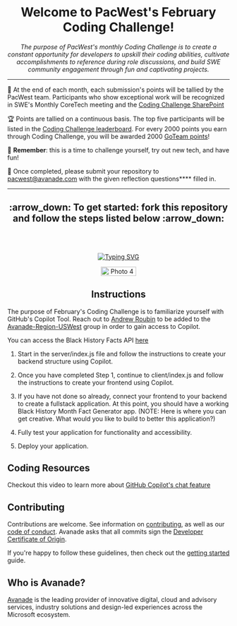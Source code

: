 <h1 align="center">Welcome to PacWest's February Coding Challenge!</h1>
  
<div align="center"><i>The purpose of PacWest's monthly Coding Challenge is to create a constant opportunity for developers to upskill their coding abilities, cultivate accomplishments to reference during role discussions, and build SWE community engagement through fun and captivating projects.</i></div>

<hr>

:dart: At the end of each month, each submission's points will be tallied by the PacWest team. Participants who show exceptional work will be recognized in SWE's Monthly CoreTech meeting and the [Coding Challenge SharePoint](https://avanade.sharepoint.com/sites/PacWestSWE/SitePages/Greta%27s-Test-Page.aspx?OR=Teams-HL&CT=1695073757100&clickparams=eyJBcHBOYW1lIjoiVGVhbXMtRGVza3RvcCIsIkFwcFZlcnNpb24iOiIyNy8yMzA5MDExMjIyOSIsIkhhc0ZlZGVyYXRlZFVzZXIiOnRydWV9#exceptional-projects-in-september-s-coding-challenge)

:trophy: Points are tallied on a continuous basis. The top five participants will be listed in the [Coding Challenge leaderboard](https://avanade.sharepoint.com/sites/PacWestSWE/SitePages/Greta%27s-Test-Page.aspx?OR=Teams-HL&CT=1695073757100&clickparams=eyJBcHBOYW1lIjoiVGVhbXMtRGVza3RvcCIsIkFwcFZlcnNpb24iOiIyNy8yMzA5MDExMjIyOSIsIkhhc0ZlZGVyYXRlZFVzZXIiOnRydWV9#coding-challenge-leaderboard). For every 2000 points you earn through Coding Challenge, you will be awarded 2000 [GoTeam points](https://cloud.workhuman.com/microsites/t/home?client=avanade&setCAG=false)!

:dizzy: <b>Remember</b>: this is a time to challenge yourself, try out new tech, and have fun!

:email: Once completed, please submit your repository to pacwest@avanade.com with the given reflection questions\*\*\*\* filled in.

<hr>

<h2 align="center">:arrow_down: To get started: fork this repository and follow the steps listed below :arrow_down:</h2>
<br>
<br>
<p align="center">
  <!-- Typing SVG by DenverCoder1 - [https://github.com/DenverCoder1/readme-typing-svg](https://readme-typing-svg.demolab.com/demo/) -->
<a href="https://git.io/typing-svg"><img src="https://readme-typing-svg.demolab.com?font=Fira+Code&size=25&duration=2000&pause=1000&random=false&width=500&lines=Your+mission%2C+should+you;+choose+to+accept+it+.+.+.;Black+History+Month+Fact+App." alt="Typing SVG" /></a>
</p>
<div align="center" style="display: flex; justify-content: center; align-items: center;">
  <img src="https://t4.ftcdn.net/jpg/04/59/29/95/360_F_459299590_uveVVzXIfZeGEA6xyAzFvU0OymhEhlZK.jpg" alt="Photo 4" height="40%" />
</div>

<h2 align="center">Instructions</h2>

The purpose of February's Coding Challenge is to familiarize yourself with GitHub's Copilot Tool. Reach out to [Andrew Roubin](mailto:andrew.roubin@avanade.com) to be added to the [Avanade-Region-USWest](https://github.com/Avanade-Region-USWest) group in order to gain access to Copilot.

You can access the Black History Facts API [here](https://blackhistoryapi.com/docs)

1. Start in the server/index.js file and follow the instructions to create your backend structure using Copilot.

2. Once you have completed Step 1, continue to client/index.js and follow the instructions to create your frontend using Copilot.

3. If you have not done so already, connect your frontend to your backend to create a fullstack application. At this point, you should have a working Black History Month Fact Generator app. (NOTE: Here is where you can get creative. What would you like to build to better this application?)

5. Fully test your application for functionality and accessibility.

6. Deploy your application.


## Coding Resources

Checkout this video to learn more about [GitHub Copilot's chat feature](https://youtu.be/3surPGP7_4o?si=_48gn_V5y0bzAX4F)

## Contributing

Contributions are welcome. See information on [contributing](./CONTRIBUTING.md), as well as our [code of conduct](https://avanade.github.io/code-of-conduct/). Avanade asks that all commits sign the [Developer Certificate of Origin](https://developercertificate.org/).

If you're happy to follow these guidelines, then check out the [getting started](./docs/start-here.md) guide.

## Who is Avanade?

[Avanade](https://www.avanade.com) is the leading provider of innovative digital, cloud and advisory services, industry solutions and design-led experiences across the Microsoft ecosystem.

